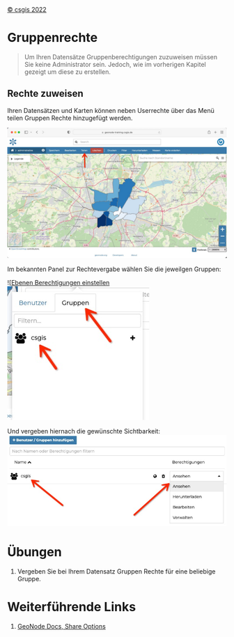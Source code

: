 <!-- the Menu -->
<link rel="stylesheet" media="all" href="../styles.css" />
<div id="logo"><a href="https://csgis.de">© csgis 2022</a></div>
<div id="menu"></div>
<div id="jumpMenu"></div>
<script src="../menu.js"></script>
<script src="../jumpmenu.js"></script>
<!-- the Menu -->


# Gruppenrechte

> Um Ihren Datensätze Gruppenberechtigungen zuzuweisen müssen Sie keine Administrator sein. Jedoch, wie im vorherigen Kapitel gezeigt um diese zu erstellen.

## Rechte zuweisen 

Ihren Datensätzen und Karten können neben Userrechte über das Menü teilen Gruppen Rechte hinzugefügt werden.

![Teilen link für Berechtigungen verwenden](images/dataset_teilen.jpeg)

Im bekannten Panel zur Rechtevergabe wählen Sie die jeweilgen Gruppen:

![[Ebenen Berechtigungen einstellen](images/add_group_sahre.jpeg)
![choose group](images/csgis_group.jpeg)

Und vergeben hiernach die gewünschte Sichtbarkeit:
![Gruppen Rechte definieren](images/csgis_perms.jpeg)

# Übungen

1. Vergeben Sie bei Ihrem Datensatz Gruppen Rechte für eine beliebige Gruppe.

# Weiterführende Links

1. [GeoNode Docs, Share Options](https://docs.geonode.org/en/master/usage/managing_datasets/dataset_permissions.html?highlight=share)